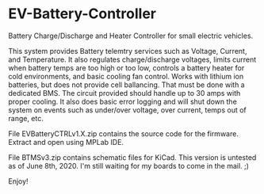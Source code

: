 # EV-Battery-Controller
Battery Charge/Discharge and Heater Controller for small electric vehicles.

This system provides Battery telemtry services such as Voltage, Current, and Temperature. It also regulates charge/discharge
voltages, limits current when battery temps are too high or too low, controls a battery heater for cold environments, and basic
cooling fan control. Works with lithium ion batteries, but does not provide cell ballancing. That must be done with a
dedicated BMS. The circuit provided should handle up to 30 amps with proper cooling. It also does basic error logging and will
shut down the system on events such as under/over voltage, over current, temps out of range, etc.


File EVBatteryCTRLv1.X.zip contains the source code for the firmware. Extract and open using MPLab IDE.

File BTMSv3.zip contains schematic files for KiCad. This version is untested as of June 8th, 2020. I'm still waiting for my
boards to come in the mail. ;)

Enjoy!
